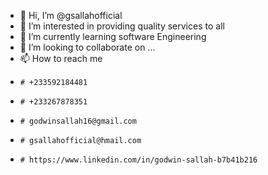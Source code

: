 - 👋 Hi, I’m @gsallahofficial
- 👀 I’m interested in providing quality services to all
- 🌱 I’m currently learning software Engineering
- 💞️ I’m looking to collaborate on ...
- 📫 How to reach me 
-     # +233592184481
-     # +233267878351
-     # godwinsallah16@gmail.com
-     # gsallahofficial@hmail.com
-     # https://www.linkedin.com/in/godwin-sallah-b7b41b216

<!---
gsallahofficial/gsallahofficial is a ✨ special ✨ repository because its `README.md` (this file) appears on your GitHub profile.
You can click the Preview link to take a look at your changes.
--->
